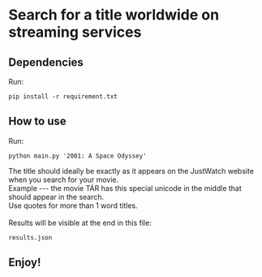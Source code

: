# Search for a title worldwide on streaming services

## Dependencies

Run:

```
pip install -r requirement.txt
```

## How to use

Run:

```
python main.py '2001: A Space Odyssey'
```

The title should ideally be exactly as it appears on the JustWatch website when you search for your movie.<br>
Example ---  the movie TÁR has this special unicode in the middle that should appear in the search.<br>
Use quotes for more than 1 word titles.
<br><br>
Results will be visible at the end in this file:
```
results.json
```

## Enjoy!
